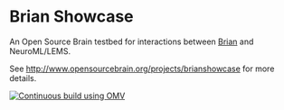 Brian Showcase
==============

An Open Source Brain testbed for interactions between [Brian](http://briansimulator.org) and NeuroML/LEMS.

See http://www.opensourcebrain.org/projects/brianshowcase for more details.

[![Continuous build using OMV](https://github.com/OpenSourceBrain/BrianShowcase/actions/workflows/omv-ci.yml/badge.svg)](https://github.com/OpenSourceBrain/BrianShowcase/actions/workflows/omv-ci.yml)
